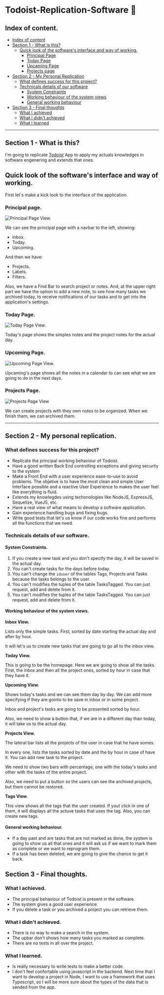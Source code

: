 # Todoist-Replication-Software :ledger:


## Index of content.<a name="index"></a>

- [Index of content](#index)
- [Section 1 - What is this?](#section1)
    - [Quick look of the software's interface and way of working.](#working)
        - [Principal Page](#principalpage)
        - [Today Page](#todaypage)
        - [Upcaming Page](#upcamingpage)
        - [Projects page](#projectsPage)
- [Section 2 - My Personal Replication](#section2)
    - [What defines success for this project?](#successproject)
    - [Technicals details of our software](#technicaldetails)
        - [System Constraints](#constraints)
        - [Working behaviour of the system views](#behaviour)
        - [General working behaviour](#generalbehaviour)
- [Section 3 - Final thoughts](#section3)
    - [What I achieved](#archieved)
    - [What I didn't achieved](#notarchieved)
    - [What I learned](#learned)


***

## Section 1 - What is this?<a name="section1"></a>

I'm going to replicate [Todoist](http://todoist.com/) App to apply my actuals knowledges in software engenering and extends that ones.

## Quick look of the software's interface and way of working.<a name="working"></a>

First let's make a kick look to the interface of the application.

### Principal page.<a name="principalpage"></a>

![Principal Page View.](/NotionPictures/principal_page.png 'Principal Page View')

We can see the principal page with a navbar to the left, showing:

- Inbox.
- Today.
- Upcoming.

And then we have:

- Projects.
- Labels.
- Filters.

Also, we have a Find Bar to search project or notes. And, at the upper right part we have the option to add a new note, to see how many tasks we archived today, to receive notifications of our tasks and to get into the application's settings.

### Today Page.<a name="todaypage"></a>

![Today Page View.](/NotionPictures/todays_page.png 'Todays Page View')

Today's page shows the simples notes and the project notes for the actual day.

### Upcoming Page.<a name="upcamingpage"></a>

![Upcoming Page View.](/NotionPictures/upcaming_page.png 'Upcoming Page View')

Upcaming's page shows all the notes in a calendar to can see what we are going to do in the next days.

### Projects Page.<a name="projectspage"></a>

![Projects Page View](/NotionPictures/projects_page.png 'Projects Page View')

We can create projects with they own notes to be organized. When we finish them, we can archived them.

***

## Section 2 - My personal replication.<a name="section2"></a>

### What defines success for this project?<a name="successproject"></a>

- Replicate the principal working behaviour of Todoist.
- Have a good written Back End controlling exceptions and giving security to the system
- Make a Front End with a user experience ease-to-use to avoid problems. The objetive is to have the most clean and simple User Interface possible and a reactive User Experience to makes the user feel like everything is fluid.
- Extends my knowlegdes using techonologies like NodeJS, ExpressJS, Sequelize, VueJS, etc.
- Have a real view of what means to develop a software application.
- Gain experience handling bugs and fixing bugs.
- Write good tests that let's us know if our code works fine and performs all the functions that we need.

### Technicals details of our software.<a name="technicaldetails"></a>

#### System Constraints.<a name="constraints"></a>

1. If you create a new task and you don't specify the day, it will be saved in the actual day.
2. You can't create tasks for the days before today.
3. You can't change the `iduser` of the tables Tags, Projects and Tasks because the tasks belongs to the user.
4. You can't modifies the tuples of the table TasksTagged. You can just request, add and delete from it.
5. You can't modifies the tuples of the table TasksTagged. You can just request, add and delete from it.

#### Working behaviour of the system views.<a name="behaviour"></a>

**Inbox View.** 

Lists only the simple tasks. First, sorted by date starting the actual day and after by hour.

It will let's us to create new tasks that are going to go all to the inbox view.

**Today View.**

This is going to be the homepage. Here we are going to show all the tasks. First, the inbox and then all the project ones, sorted by hour in case that they have it.

**Upcoming View.**

Shows today's tasks and we can see them day by day. We can add more specifying if they are gointo to be save in inbox or in some project.

Inbox and project's tasks are going to be presented sorted by hour.

Also, we need to show a button that, if we are in a different day than today, it will take us to the actual day.

**Projects View.**

The lateral bar lists all the projects of the user in case that he have somes.

In every one, lists the tasks sorted by date and the by hour in case of have it. You can add new task to the project.

We need to show two bars with percentage, one with the today's tasks and other with the tasks of the entire project.

Also, we need to put a button so the users can see the archived projects, but them cannot be restored.

**Tags View.**

This view shows all the tags that the user created. If yout click in one of them, it will displays all the actuve tasks that uses the tag. Also, you can create new tags.

#### General working behaviour.<a name="generalbehaviour"></a>

- If a day past and are tasks that are not marked as done, the system is going to show us all that ones and it will ask us if we want to mark them as complete or we want to reprogram them.
- If a task has been deleted, we are going to give the chance to get it back.

## Section 3 - Final thoughts.<a name="section3"></a>

### What I achieved.<a name="achieved"></a>

- The principal behaviour of Todoist is present in the software.
- The system gives a good user experience.
- If you delete a task or you archived a project you can retrieve them.

### What I didn't achieved.<a name="notachieved"></a>

- There is no way to make a search in the system.
- The upbar don't shows how many tasks you marked as complete.
- There are no tests in all over the project.

### What I learned.<a name="learned"></a>

- Is really necessary to write tests to make a better code.
- I don't feel confortable using javascript in the backend. Next time that I want to develop a project in Node, I want to use a framework that uses Typescript, so I will be more sure about the types of the data that is sended from the app.
